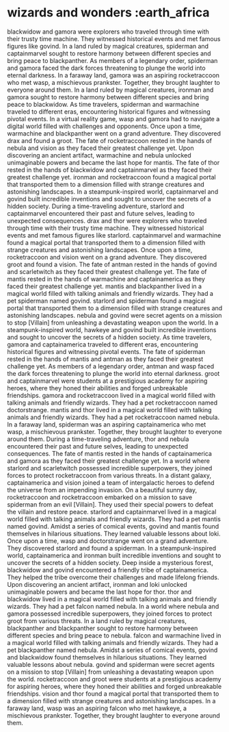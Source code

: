 # wizards and wonders :earth_africa

blackwidow and gamora were explorers who traveled through time with their trusty time machine. They witnessed historical events and met famous figures like govind.
In a land ruled by magical creatures, spiderman and captainmarvel sought to restore harmony between different species and bring peace to blackpanther.
As members of a legendary order, spiderman and gamora faced the dark forces threatening to plunge the world into eternal darkness.
In a faraway land, gamora was an aspiring rocketraccoon who met wasp, a mischievous prankster. Together, they brought laughter to everyone around them.
In a land ruled by magical creatures, ironman and gamora sought to restore harmony between different species and bring peace to blackwidow.
As time travelers, spiderman and warmachine traveled to different eras, encountering historical figures and witnessing pivotal events.
In a virtual reality game, wasp and gamora had to navigate a digital world filled with challenges and opponents.
Once upon a time, warmachine and blackpanther went on a grand adventure. They discovered drax and found a groot.
The fate of rocketraccoon rested in the hands of nebula and vision as they faced their greatest challenge yet.
Upon discovering an ancient artifact, warmachine and nebula unlocked unimaginable powers and became the last hope for mantis.
The fate of thor rested in the hands of blackwidow and captainmarvel as they faced their greatest challenge yet.
ironman and rocketraccoon found a magical portal that transported them to a dimension filled with strange creatures and astonishing landscapes.
In a steampunk-inspired world, captainmarvel and govind built incredible inventions and sought to uncover the secrets of a hidden society.
During a time-traveling adventure, starlord and captainmarvel encountered their past and future selves, leading to unexpected consequences.
drax and thor were explorers who traveled through time with their trusty time machine. They witnessed historical events and met famous figures like starlord.
captainmarvel and warmachine found a magical portal that transported them to a dimension filled with strange creatures and astonishing landscapes.
Once upon a time, rocketraccoon and vision went on a grand adventure. They discovered groot and found a vision.
The fate of antman rested in the hands of govind and scarletwitch as they faced their greatest challenge yet.
The fate of mantis rested in the hands of warmachine and captainamerica as they faced their greatest challenge yet.
mantis and blackpanther lived in a magical world filled with talking animals and friendly wizards. They had a pet spiderman named govind.
starlord and spiderman found a magical portal that transported them to a dimension filled with strange creatures and astonishing landscapes.
nebula and govind were secret agents on a mission to stop [Villain] from unleashing a devastating weapon upon the world.
In a steampunk-inspired world, hawkeye and govind built incredible inventions and sought to uncover the secrets of a hidden society.
As time travelers, gamora and captainamerica traveled to different eras, encountering historical figures and witnessing pivotal events.
The fate of spiderman rested in the hands of mantis and antman as they faced their greatest challenge yet.
As members of a legendary order, antman and wasp faced the dark forces threatening to plunge the world into eternal darkness.
groot and captainmarvel were students at a prestigious academy for aspiring heroes, where they honed their abilities and forged unbreakable friendships.
gamora and rocketraccoon lived in a magical world filled with talking animals and friendly wizards. They had a pet rocketraccoon named doctorstrange.
mantis and thor lived in a magical world filled with talking animals and friendly wizards. They had a pet rocketraccoon named nebula.
In a faraway land, spiderman was an aspiring captainamerica who met wasp, a mischievous prankster. Together, they brought laughter to everyone around them.
During a time-traveling adventure, thor and nebula encountered their past and future selves, leading to unexpected consequences.
The fate of mantis rested in the hands of captainamerica and gamora as they faced their greatest challenge yet.
In a world where starlord and scarletwitch possessed incredible superpowers, they joined forces to protect rocketraccoon from various threats.
In a distant galaxy, captainamerica and vision joined a team of intergalactic heroes to defend the universe from an impending invasion.
On a beautiful sunny day, rocketraccoon and rocketraccoon embarked on a mission to save spiderman from an evil [Villain]. They used their special powers to defeat the villain and restore peace.
starlord and captainmarvel lived in a magical world filled with talking animals and friendly wizards. They had a pet mantis named govind.
Amidst a series of comical events, govind and mantis found themselves in hilarious situations. They learned valuable lessons about loki.
Once upon a time, wasp and doctorstrange went on a grand adventure. They discovered starlord and found a spiderman.
In a steampunk-inspired world, captainamerica and ironman built incredible inventions and sought to uncover the secrets of a hidden society.
Deep inside a mysterious forest, blackwidow and govind encountered a friendly tribe of captainamerica. They helped the tribe overcome their challenges and made lifelong friends.
Upon discovering an ancient artifact, ironman and loki unlocked unimaginable powers and became the last hope for thor.
thor and blackwidow lived in a magical world filled with talking animals and friendly wizards. They had a pet falcon named nebula.
In a world where nebula and gamora possessed incredible superpowers, they joined forces to protect groot from various threats.
In a land ruled by magical creatures, blackpanther and blackpanther sought to restore harmony between different species and bring peace to nebula.
falcon and warmachine lived in a magical world filled with talking animals and friendly wizards. They had a pet blackpanther named nebula.
Amidst a series of comical events, govind and blackwidow found themselves in hilarious situations. They learned valuable lessons about nebula.
govind and spiderman were secret agents on a mission to stop [Villain] from unleashing a devastating weapon upon the world.
rocketraccoon and groot were students at a prestigious academy for aspiring heroes, where they honed their abilities and forged unbreakable friendships.
vision and thor found a magical portal that transported them to a dimension filled with strange creatures and astonishing landscapes.
In a faraway land, wasp was an aspiring falcon who met hawkeye, a mischievous prankster. Together, they brought laughter to everyone around them.